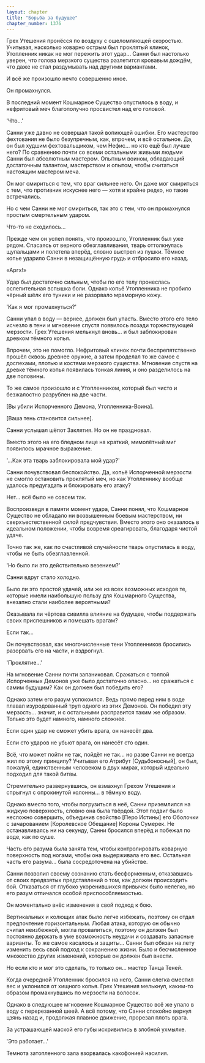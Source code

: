 ```yaml
---
layout: chapter
title: "Борьба за будущее"
chapter_number: 1376
---
```




Грех Утешения пронёсся по воздуху с ошеломляющей скоростью. Учитывая, насколько коварно острым был проклятый клинок, Утопленник никак не мог пережить этот удар... Санни был настолько уверен, что голова мерзкого существа разлетится кровавым дождём, что даже не стал раздумывать над другими вариантами.

И всё же произошло нечто совершенно иное.

Он промахнулся.

В последний момент Кошмарное Существо опустилось в воду, и нефритовый меч благополучно просвистел над его головой.

'Что...'

Санни уже давно не совершал такой вопиющей ошибки. Его мастерство фехтования не было безупречным, как, впрочем, и всё остальное. Да, он был худшим фехтовальщиком, чем Нефис... но кто ещё был лучше него? По сравнению почти со всеми остальными живыми людьми Санни был абсолютным мастером. Опытным воином, обладающий достаточным талантом, мастерством и опытом, чтобы считаться настоящим мастером меча.

Он мог смириться с тем, что враг сильнее него. Он даже мог смириться с тем, что противник искуснее него — хотя и крайне редко, но такие встречались.

Но с чем Санни не мог смириться, так это с тем, что он промахнулся простым смертельным ударом.

Что-то не сходилось...

Прежде чем он успел понять, что произошло, Утопленник был уже рядом. Спасаясь от верного обезглавливания, тварь оттолкнулась щупальцами и полетела вперёд, словно выстрел из пушки. Тёмное копье ударило Санни в незащищённую грудь и отбросило его назад.

«Аргх!»

Удар был достаточно сильным, чтобы по его телу пронеслась ослепительная вспышка боли. Однако копьё Утопленника не пробило чёрный шёлк его туники и не разорвало мраморную кожу.

'Как я мог промахнуться?'

Санни упал в воду — вернее, должен был упасть. Вместо этого его тело исчезло в тени и мгновение спустя появилось позади торжествующей мерзости. Грех Утешения мелькнул вновь... и был заблокирован древком тёмного копья.

Впрочем, это не помогло. Нефритовый клинок почти беспрепятственно прошёл сквозь древнее оружие, а затем проделал то же самое с доспехами, плотью и костями мерзкого существа. Мгновение спустя на древке тёмного копья появилась тонкая линия, и оно разделилось на две половины.

То же самое произошло и с Утопленником, который был чисто и безжалостно разрублен на две части.

[Вы убили Испорченного Демона, Утопленника-Воина].

[Ваша тень становится сильнее].

Санни услышал шёпот Заклятия. Но он не праздновал.

Вместо этого на его бледном лице на краткий, мимолётный миг появилось мрачное выражение.

'...Как эта тварь заблокировала мой удар?'

Санни почувствовал беспокойство. Да, копьё Испорченной мерзости не смогло остановить проклятый меч, но как Утопленнику вообще удалось предугадать и блокировать его атаку?

Нет... всё было не совсем так.

Воспроизведя в памяти момент удара, Санни понял, что Кошмарное Существо не обладало ни возвышенным боевым мастерством, ни сверхъестественной силой предчувствия. Вместо этого оно оказалось в идеальном положении, чтобы вовремя среагировать, благодаря чистой удаче.

Точно так же, как по счастливой случайности тварь опустилась в воду, чтобы не быть обезглавленной.

'Но было ли это действительно везением?'

Санни вдруг стало холодно.

Было ли это простой удачей, или же из всех возможных исходов те, которые имели наибольшую пользу для Кошмарного Существа, внезапно стали наиболее вероятными?

Оказывала ли чёртова сивилла влияние на будущее, чтобы поддержать своих приспешников и помешать врагам?

Если так...

Он почувствовал, как многочисленные тени Утопленников бросились разорвать его на части, и вздрогнул.

'Проклятие...'

На мгновение Санни почти запаниковал. Сражаться с толпой Испорченных Демонов уже было достаточно опасно... но сражаться с самим будущим? Как он должен был победить его?

Однако затем его разум успокоился. Ведь прямо перед ним в воде плавал изуродованный труп одного из этих Демонов. Он победил эту мерзость... значит, и с остальными расправится таким же образом. Только это будет намного, намного сложнее.

Если один удар не сможет убить врага, он нанесёт два.

Если сто ударов не убьют врага, он нанесёт сто один.

Всё, что может пойти не так, пойдёт не так... но разве Санни не всегда жил по этому принципу? Учитывая его Атрибут [Судьбоносный], он был, пожалуй, единственным человеком в двух мирах, который идеально подходил для такой битвы.

Стремительно развернувшись, он взмахнул Грехом Утешения и спрыгнул с опрокинутой колонны... в тёмную воду.

Однако вместо того, чтобы погрузиться в неё, Санни приземлился на жидкую поверхность, словно она была твёрдой. Этот подвиг было несложно совершить, объединив свойство [Перо Истины] его Оболочки с зачарованием [Королевское Обещание] Короны Сумерек. Не останавливаясь ни на секунду, Санни бросился вперёд и побежал по воде, как по суше.

Часть его разума была занята тем, чтобы контролировать коварную поверхность под ногами, чтобы она выдерживала его вес. Остальная часть его разума... была сосредоточена на убийстве.

Санни позволил своему сознанию стать бесформенным, отказавшись от своих предвзятых представлений о том, как должен происходить бой. Отказаться от глубоко укоренившихся привычек было нелегко, но его разум отличался особой приспособляемостью.

Он моментально внёс изменения в свой подход к бою.

Вертикальных и колющих атак было легче избежать, поэтому он отдал предпочтение горизонтальным. Любая атака, которую он обычно считал неизбежной, могла провалиться, поэтому он должен был постоянно держать в уме возможность неудачи и создавать запасные варианты. То же самое касалось и защиты... Санни был обязан на лету изменить весь свой подход к сохранению жизни. Было и бесчисленное множество других изменений, которые он должен был внести.

Но если кто и мог это сделать, то только он... мастер Танца Теней.

Когда очередной Утопленник бросился на него, Санни слегка сместил вес и уклонился от хищного копья. Грех Утешения мелькнул, каким-то образом промахнувшись по мерзости на волосок.

Однако в следующее мгновение Кошмарное Существо всё же упало в воду с перерезанной шеей. А всё потому, что Санни спокойно вернул цзянь назад и, продолжая плавное движение, прорезал плоть врага.

За устрашающей маской его губы искривились в злобной ухмылке.

'Это работает...'

Темнота затопленного зала взорвалась какофонией насилия.


